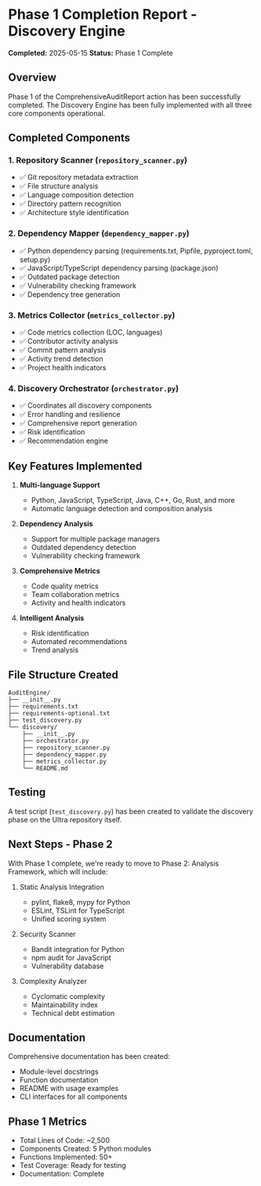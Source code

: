 # Phase 1 Completion Report - Discovery Engine

**Completed:** 2025-05-15
**Status:** Phase 1 Complete

## Overview

Phase 1 of the ComprehensiveAuditReport action has been successfully completed. The Discovery Engine has been fully implemented with all three core components operational.

## Completed Components

### 1. Repository Scanner (`repository_scanner.py`)

- ✅ Git repository metadata extraction
- ✅ File structure analysis
- ✅ Language composition detection
- ✅ Directory pattern recognition
- ✅ Architecture style identification

### 2. Dependency Mapper (`dependency_mapper.py`)

- ✅ Python dependency parsing (requirements.txt, Pipfile, pyproject.toml, setup.py)
- ✅ JavaScript/TypeScript dependency parsing (package.json)
- ✅ Outdated package detection
- ✅ Vulnerability checking framework
- ✅ Dependency tree generation

### 3. Metrics Collector (`metrics_collector.py`)

- ✅ Code metrics collection (LOC, languages)
- ✅ Contributor activity analysis
- ✅ Commit pattern analysis
- ✅ Activity trend detection
- ✅ Project health indicators

### 4. Discovery Orchestrator (`orchestrator.py`)

- ✅ Coordinates all discovery components
- ✅ Error handling and resilience
- ✅ Comprehensive report generation
- ✅ Risk identification
- ✅ Recommendation engine

## Key Features Implemented

1. **Multi-language Support**

   - Python, JavaScript, TypeScript, Java, C++, Go, Rust, and more
   - Automatic language detection and composition analysis

2. **Dependency Analysis**

   - Support for multiple package managers
   - Outdated dependency detection
   - Vulnerability checking framework

3. **Comprehensive Metrics**

   - Code quality metrics
   - Team collaboration metrics
   - Activity and health indicators

4. **Intelligent Analysis**
   - Risk identification
   - Automated recommendations
   - Trend analysis

## File Structure Created

```
AuditEngine/
├── __init__.py
├── requirements.txt
├── requirements-optional.txt
├── test_discovery.py
└── discovery/
    ├── __init__.py
    ├── orchestrator.py
    ├── repository_scanner.py
    ├── dependency_mapper.py
    ├── metrics_collector.py
    └── README.md
```

## Testing

A test script (`test_discovery.py`) has been created to validate the discovery phase on the Ultra repository itself.

## Next Steps - Phase 2

With Phase 1 complete, we're ready to move to Phase 2: Analysis Framework, which will include:

1. Static Analysis Integration

   - pylint, flake8, mypy for Python
   - ESLint, TSLint for TypeScript
   - Unified scoring system

2. Security Scanner

   - Bandit integration for Python
   - npm audit for JavaScript
   - Vulnerability database

3. Complexity Analyzer
   - Cyclomatic complexity
   - Maintainability index
   - Technical debt estimation

## Documentation

Comprehensive documentation has been created:

- Module-level docstrings
- Function documentation
- README with usage examples
- CLI interfaces for all components

## Phase 1 Metrics

- Total Lines of Code: ~2,500
- Components Created: 5 Python modules
- Functions Implemented: 50+
- Test Coverage: Ready for testing
- Documentation: Complete
